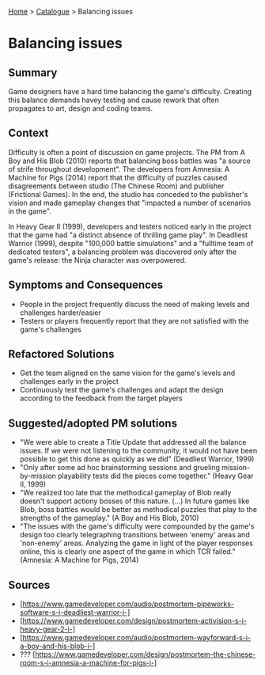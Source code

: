 [Home](../README.md) > [Catalogue](../Antipatterns_catalogue_games.md) > Balancing issues

# Balancing issues

## Summary
Game designers have a hard time balancing the game's difficulty. Creating this balance demands havey testing and cause rework that often propagates to art, design and coding teams.

## Context
Difficulty is often a point of discussion on game projects. The PM from A Boy and His Blob (2010) reports that balancing boss battles was "a source of strife throughout development". The developers from Amnesia: A Machine for Pigs (2014) report that the difficulty of puzzles caused disagreements between studio (The Chinese Room) and publisher (Frictional Games). In the end, the studio has conceded to the publisher's vision and made gameplay changes that "impacted a number of scenarios in the game".

In Heavy Gear II (1999), developers and testers noticed early in the project that the game had "a distinct absence of thrilling game play". In Deadliest Warrior (1999), despite "100,000 battle simulations" and a "fulltime team of dedicated testers", a balancing problem was discovered only after the game's release: the Ninja character was overpowered. 

## Symptoms and Consequences
- People in the project frequently discuss the need of making levels and challenges harder/easier
- Testers or players frequently report that they are not satisfied with the game's challenges

## Refactored Solutions
- Get the team aligned on the same vision for the game's levels and challenges early in the project
- Continuously test the game's challenges and adapt the design according to the feedback from the target players

## Suggested/adopted PM solutions
- "We were able to create a Title Update that addressed all the balance issues. If we were not listening to the community, it would not have been possible to get this done as quickly as we did" (Deadliest Warrior, 1999)
- "Only after some ad hoc brainstorming sessions and grueling mission-by-mission playability tests did the pieces come together." (Heavy Gear II, 1999)
- "We realized too late that the methodical gameplay of Blob really doesn't support actiony bosses of this nature. (...) In future games like Blob, boss battles would be better as methodical puzzles that play to the strengths of the gameplay." (A Boy and His Blob, 2010)
- "The issues with the game's difficulty were compounded by the game's design too clearly telegraphing transitions between 'enemy' areas and 'non-enemy' areas. Analyzing the game in light of the player responses online, this is clearly one aspect of the game in which TCR failed." (Amnesia: A Machine for Pigs, 2014)

## Sources
- [https://www.gamedeveloper.com/audio/postmortem-pipeworks-software-s-i-deadliest-warrior-i-]
- [https://www.gamedeveloper.com/design/postmortem-activision-s-i-heavy-gear-2-i-]
- [https://www.gamedeveloper.com/audio/postmortem-wayforward-s-i-a-boy-and-his-blob-i-]
- ??? [https://www.gamedeveloper.com/design/postmortem-the-chinese-room-s-i-amnesia-a-machine-for-pigs-i-]